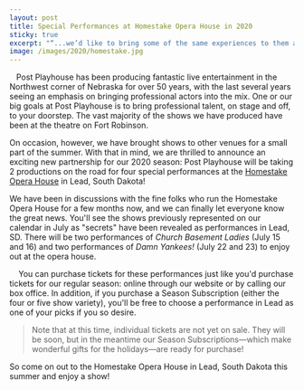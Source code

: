 ```yaml
---
layout: post
title: Special Performances at Homestake Opera House in 2020
sticky: true
excerpt: "“...we’d like to bring some of the same experiences to them as we've brought to Fort Robinson and Crawford.”"
image: /images/2020/homestake.jpg
---
```


<img src="{{ site.baseurl }}/images/2020/homestake.jpg" alt="" style="max-width: 400px; float: left; margin: 0 12px 12px 0">

Post Playhouse has been producing fantastic live entertainment in the Northwest corner of Nebraska for over 50 years, with the last several years seeing an emphasis on bringing professional actors into the mix. One or our big goals at Post Playhouse is to bring professional talent, on stage and off, to your doorstep. The vast majority of the shows we have produced have been at the theatre on Fort Robinson.

On occasion, however, we have brought shows to other venues for a small part of the summer. With that in mind, we are thrilled to announce an exciting new partnership for our 2020 season: Post Playhouse will be taking 2 productions on the road for four special performances at the [Homestake Opera House](https://www.homestakeoperahouse.org) in Lead, South Dakota! 

We have been in discussions with the fine folks who run the Homestake Opera House for a few months now, and we can finally let everyone know the great news. You'll see the shows previously represented on our calendar in July as "secrets" have been revealed as performances in Lead, SD. There will be two performances of _Church Basement Ladies_ (July 15 and 16) and two performances of _Damn Yankees!_ (July 22 and 23) to enjoy out at the opera house.

<img src="{{ site.baseurl }}/images/2020/church-basement-ladies.png" alt="" style="max-width: calc(50% - 8px); float: left; margin-right: 16px; margin-bottom: 16px">

<img src="{{ site.baseurl }}/images/2020/damn-yankees.jpg" alt="" style="max-width: calc(50% - 8px); float: right; margin-bottom: 16px">


You can purchase tickets for these performances just like you'd purchase tickets for our regular season: online through our website or by calling our box office. In addition, if you purchase a Season Subscription (either the four or five show variety), you'll be free to choose a performance in Lead as one of your picks if you so desire.

<blockquote style="clear: both"> Note that at this time, individual tickets are not yet on sale. They will be soon, but in the meantime our Season Subscriptions—which make wonderful gifts for the holidays—are ready for purchase!</blockquote>

So come on out to the Homestake Opera House in Lead, South Dakota this summer and enjoy a show!